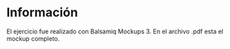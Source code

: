 <h1>Información</h1>
<p>El ejercicio fue realizado con Balsamiq Mockups 3. En el archivo .pdf esta el mockup completo.</p>